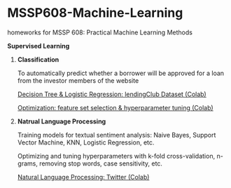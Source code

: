 # MSSP608-Machine-Learning
homeworks for MSSP 608: Practical Machine Learning Methods

**Supervised Learning**

1. **Classification**

    To automatically predict whether a borrower will be approved for a loan from the investor members of the website

    [Decision Tree & Logistic Regression: lendingClub Dataset (Colab)](https://colab.research.google.com/drive/1XJe_D75uy8QhSXcSBqm4q6Ofw5oR7tN3)

    [Optimization: feature set selection & hyperparameter tuning (Colab)](https://colab.research.google.com/drive/1leuA7UPVccjtrEs6nh-IA2Rl-pV8uUMb)
    
2. **Natrual Language Processing**

     Training models for textual sentiment analysis: Naive Bayes, Support Vector Machine, KNN, Logistic Regression, etc.
     
     Optimizing and tuning hyperparameters with k-fold cross-validation, n-grams, removing stop words, case sensitivity, etc.
     
     [Natural Language Processing: Twitter (Colab)](https://colab.research.google.com/drive/1np7Bg8sfI8kmJXb19p5mWcoRZqxyrC4E)
